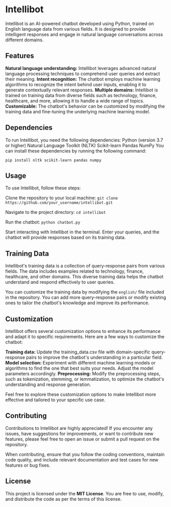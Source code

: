 # Intellibot

Intellibot is an AI-powered chatbot developed using Python, trained on English language data from various fields. It is designed to provide intelligent responses and engage in natural language conversations across different domains.

## Features
**Natural language understanding:** Intellibot leverages advanced natural language processing techniques to comprehend user queries and extract their meaning.
**Intent recognition:** The chatbot employs machine learning algorithms to recognize the intent behind user inputs, enabling it to generate contextually relevant responses.
**Multiple domains:** Intellibot is trained on training data from diverse fields such as technology, finance, healthcare, and more, allowing it to handle a wide range of topics.
**Customizable:** The chatbot's behavior can be customized by modifying the training data and fine-tuning the underlying machine learning model.

## Dependencies
To run Intellibot, you need the following dependencies:
Python (version 3.7 or higher)
Natural Language Toolkit (NLTK)
Scikit-learn
Pandas
NumPy
You can install these dependencies by running the following command:

`pip install nltk scikit-learn pandas numpy`

## Usage
To use Intellibot, follow these steps:

Clone the repository to your local machine:
`git clone https://github.com/your_username/intellibot.git`

Navigate to the project directory:
`cd intellibot`

Run the chatbot:
`python chatbot.py`

Start interacting with Intellibot in the terminal. Enter your queries, and the chatbot will provide responses based on its training data.


## Training Data
Intellibot's training data is a collection of query-response pairs from various fields. The data includes examples related to technology, finance, healthcare, and other domains. This diverse training data helps the chatbot understand and respond effectively to user queries.

You can customize the training data by modifying the `english/` file included in the repository. You can add more query-response pairs or modify existing ones to tailor the chatbot's knowledge and improve its performance.

## Customization
Intellibot offers several customization options to enhance its performance and adapt it to specific requirements. Here are a few ways to customize the chatbot:

**Training data:** Update the training_data.csv file with domain-specific query-response pairs to improve the chatbot's understanding in a particular field.
**Model selection:** Experiment with different machine learning models or algorithms to find the one that best suits your needs. Adjust the model parameters accordingly.
**Preprocessing:** Modify the preprocessing steps, such as tokenization, stemming, or lemmatization, to optimize the chatbot's understanding and response generation.

Feel free to explore these customization options to make Intellibot more effective and tailored to your specific use case.

## Contributing
Contributions to Intellibot are highly appreciated! If you encounter any issues, have suggestions for improvements, or want to contribute new features, please feel free to open an issue or submit a pull request on the repository.

When contributing, ensure that you follow the coding conventions, maintain code quality, and include relevant documentation and test cases for new features or bug fixes.

## License
This project is licensed under the **MIT License**. You are free to use, modify, and distribute the code as per the terms of this license.
